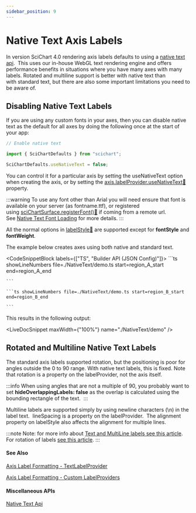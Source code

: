 ```yaml
---
sidebar_position: 9
---
```


# Native Text Axis Labels

In version SciChart 4.0 rendering axis labels defaults to using a [native text api](/2d-charts/miscellaneous-apis/native-text-api/index.md).  This uses our in-house WebGL text rendering engine and offers performance benefits in situations where you have many axes with many labels. Rotated and multiline support is better with native text than with standard text, but there are also some important limitations you need to be aware of.

Disabling Native Text Labels
----------------------------

If you are using any custom fonts in your axes, then you can disable native text as the default for all axes by doing the following once at the start of your app: 

```ts
// Enable native text

import { SciChartDefaults } from "scichart";

SciChartDefaults.useNativeText = false;
```

You can control it for a particular axis by setting the useNativeText option when creating the axis, or by setting the [axis.labelProvider.useNativeText:blue_book:](https://www.scichart.com/documentation/js/current/typedoc/classes/labelproviderbase2d.html#usenativetext) property.

:::warning
To use any font other than Arial you will need ensure that font is available on your server (as fontname.ttf), or registered using [sciChartSurface.registerFont():blue_book:](https://www.scichart.com/documentation/js/current/typedoc/classes/scichartsurface.html#registerfont) if coming from a remote url.  See [Native Text Font Loading](/2d-charts/miscellaneous-apis/native-text-api/index.md) for more details.
:::

All the normal options in [labelStyle:blue_book:](https://www.scichart.com/documentation/js/current/typedoc/classes/axisbase2d.html#labelstyle) are supported except for **fontStyle** and **fontWeight**. 

The example below creates axes using both native and standard text.

<CodeSnippetBlock labels={["TS", "Builder API (JSON Config)"]}>
    ```ts showLineNumbers file=./NativeText/demo.ts start=region_A_start end=region_A_end
 
    ```

    ```ts showLineNumbers file=./NativeText/demo.ts start=region_B_start end=region_B_end
 
    ```
</CodeSnippetBlock>

This results in the following output:

<LiveDocSnippet maxWidth={"100%"} name="./NativeText/demo" />

Rotated and Multiline Native Text Labels
----------------------------------------

The standard axis labels supported rotation, but the positioning is poor for angles outside the 0 to 90 range. With native text labels, this is fixed. Note that rotation is a property on the labelProvider, not the axis itself.

:::info
When using angles that are not a multiple of 90, you probably want to set **hideOverlappingLabels: false** as the overlap is calculated using the bounding rectangle of the text. 
:::

Multiline labels are supported simply by using newline characters (\\n) in the label text.  lineSpacing is a property on the labelProvider.  The alignment property on labelStyle also affects the alignment for multiple lines. 

:::note
Note: for more info about [Text and MultiLine labels see this article](/2d-charts/axis-api/axis-labels/text-and-multi-line-labels).  
For rotation of labels [see this article](/2d-charts/axis-api/axis-labels/rotating-axis-labels).
:::

#### See Also

[Axis Label Formatting - TextLabelProvider](/2d-charts/axis-api/axis-types/text-string-axis/index.md)

[Axis Label Formatting - Custom LabelProviders](/2d-charts/axis-api/axis-labels/label-provider-api-overview/index.md)

#### Miscellaneous APIs

[Native Text Api](/2d-charts/miscellaneous-apis/native-text-api/index.md)
